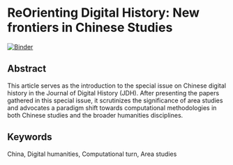 # ReOrienting Digital History: New frontiers in Chinese Studies

[![Binder](https://mybinder.org/badge_logo.svg)](https://mybinder.org/v2/gh/jdh-observer/NpQvUTkRCF5T/main?filepath=article.ipynb)

## Abstract

This article serves as the introduction to the special issue on Chinese digital history in the Journal of Digital History (JDH). After presenting the papers gathered in this special issue, it scrutinizes the significance of area studies and advocates a paradigm shift towards computational methodologies in both Chinese studies and the broader humanities disciplines.

## Keywords

China, Digital humanities, Computational turn, Area studies


